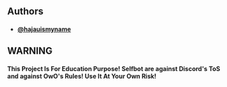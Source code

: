 ## Authors

- #### [@hajauismyname](https://github.com/hajauismyname)

## WARNING

#### This Project Is For Education Purpose! Selfbot are against Discord's ToS and against OwO's Rules! Use It At Your Own Risk!

